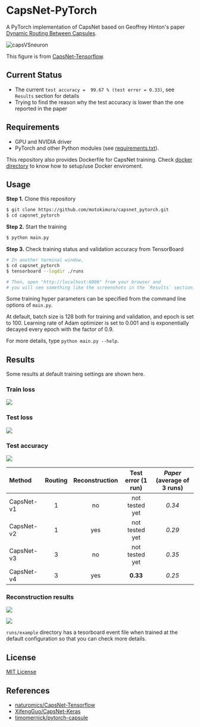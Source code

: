 # CapsNet-PyTorch

A PyTorch implementation of CapsNet based on Geoffrey Hinton's paper [Dynamic Routing Between Capsules](https://arxiv.org/abs/1710.09829).

![capsVSneuron](images/capsule_vs_neuron.png)

This figure is from [CapsNet-Tensorflow](https://github.com/naturomics/CapsNet-Tensorflow).

## Current Status
- The current `test accuracy =  99.67 % (test error = 0.33)`, see `Results` section for details
- Trying to find the reason why the test accuracy is lower than the one reported in the paper

## Requirements

- GPU and NVIDIA driver
- PyTorch and other Python modules (see [requirements.txt](requirements.txt)).

This repository also provides Dockerfile for CapsNet training. 
Check [docker directory](docker) to know how to setup/use Docker enviroment.

## Usage

**Step 1.** Clone this repository

```bash
$ git clone https://github.com/motokimura/capsnet_pytorch.git
$ cd capsnet_pytorch
```

**Step 2.** Start the training

```bash
$ python main.py
```

**Step 3.** Check training status and validation accuracy from TensorBoard

```bash
# In another terminal window, 
$ cd capsnet_pytorch
$ tensorboard --logdir ./runs

# Then, open "http://localhost:6006" from your browser and 
# you will see something like the screenshots in the `Results` section.
```

Some training hyper parameters can be specified from the command line options of `main.py`. 

At default, batch size is 128 both for training and validation, and epoch is set to 100. 
Learning rate of Adam optimizer is set to 0.001 and is exponentially decayed every epoch with the factor of 0.9. 

For more details, type `python main.py --help`.

## Results

Some results at default training settings are shown here.

### Train loss

![](images/train_loss.png)

### Test loss

![](images/test_loss.png)

### Test accuracy

![](images/test_accuracy.png)

Method     |   Routing   |   Reconstruction  |  Test error (1 run) |  *Paper* (average of 3 runs)    
:---------|:------:|:---:|:----:|:----:
CapsNet-v1 |  1 | no | not tested yet  | *0.34* 
CapsNet-v2  |  1 | yes | not tested yet | *0.29*
CapsNet-v3 |  3 | no | not tested yet | *0.35*
CapsNet-v4  |  3 | yes| **0.33** | *0.25*

### Reconstruction results

![](images/reconstruction_results.png)

![](images/reconstruction_results.gif)

`runs/example` directory has a tesorboard event file when trained at the default configuration 
so that you can check more details.

## License

[MIT License](LICENSE.txt)

## References

- [naturomics/CapsNet-Tensorflow](https://github.com/naturomics/CapsNet-Tensorflow)
- [XifengGuo/CapsNet-Keras](https://github.com/XifengGuo/CapsNet-Keras)
- [timomernick/pytorch-capsule](https://github.com/timomernick/pytorch-capsule)
